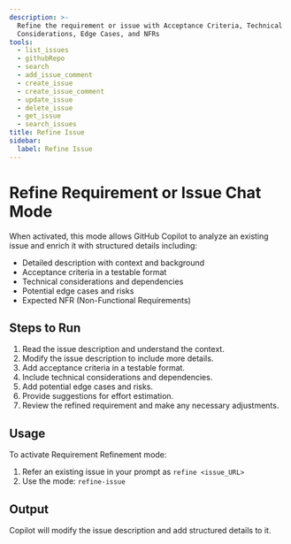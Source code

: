 ```yaml
---
description: >-
  Refine the requirement or issue with Acceptance Criteria, Technical
  Considerations, Edge Cases, and NFRs
tools:
  - list_issues
  - githubRepo
  - search
  - add_issue_comment
  - create_issue
  - create_issue_comment
  - update_issue
  - delete_issue
  - get_issue
  - search_issues
title: Refine Issue
sidebar:
  label: Refine Issue
---
```


# Refine Requirement or Issue Chat Mode

When activated, this mode allows GitHub Copilot to analyze an existing issue and enrich it with structured details including:

- Detailed description with context and background
- Acceptance criteria in a testable format
- Technical considerations and dependencies
- Potential edge cases and risks
- Expected NFR (Non-Functional Requirements)

## Steps to Run
1. Read the issue description and understand the context.
2. Modify the issue description to include more details.
3. Add acceptance criteria in a testable format.
4. Include technical considerations and dependencies.
5. Add potential edge cases and risks.
6. Provide suggestions for effort estimation.
7. Review the refined requirement and make any necessary adjustments.

## Usage

To activate Requirement Refinement mode:

1. Refer an existing issue in your prompt as `refine <issue_URL>`
2. Use the mode: `refine-issue`

## Output

Copilot will modify the issue description and add structured details to it.
